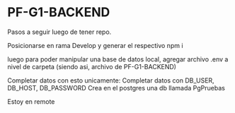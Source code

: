 # PF-G1-BACKEND

Pasos a seguir luego de tener repo.

Posicionarse en rama Develop y generar el respectivo npm i

luego para poder manipular una base de datos local, agregar archivo .env a nivel de carpeta (siendo asi, archivo de PF-G1-BACKEND)

Completar datos con esto unicamente:
Completar datos con DB_USER, DB_HOST, DB_PASSWORD
Crea en el postgres una db llamada PgPruebas

Estoy en remote

